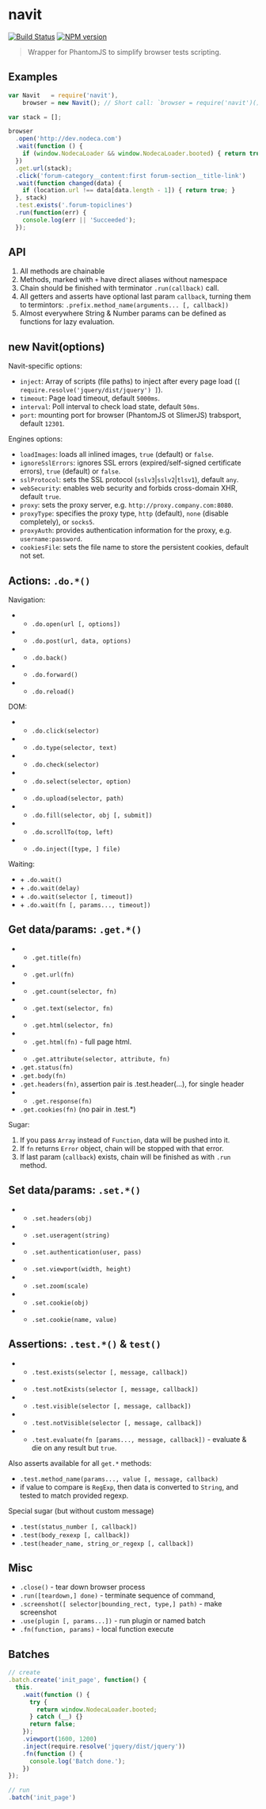 navit
=====

[![Build Status](https://img.shields.io/travis/nodeca/navit/master.svg?style=flat)](https://travis-ci.org/nodeca/navit)
[![NPM version](https://img.shields.io/npm/v/navit.svg?style=flat)](https://www.npmjs.org/package/navit)

> Wrapper for PhantomJS to simplify browser tests scripting.


Examples
--------

```js
var Navit   = require('navit'),
    browser = new Navit(); // Short call: `browser = require('navit')();`

var stack = [];

browser
  .open('http://dev.nodeca.com')
  .wait(function () {
    if (window.NodecaLoader && window.NodecaLoader.booted) { return true; }
  })
  .get.url(stack);
  .click('forum-category__content:first forum-section__title-link')
  .wait(function changed(data) {
    if (location.url !== data[data.length - 1]) { return true; }
  }, stack)
  .test.exists('.forum-topiclines')
  .run(function(err) {
    console.log(err || 'Succeeded');
  });
```


API
---

1. All methods are chainable
2. Methods, marked with `+` have direct aliases without namespace
3. Chain should be finished with terminator `.run(callback)` call.
4. All getters and asserts have optional last param `callback`, turning them to
   termintors: `.prefix.method_name(arguments... [, callback])`
5. Almost everywhere String & Number params can be defined as functions for
   lazy evaluation.


## new Navit(options)

Navit-specific options:

- `inject`: Array of scripts (file paths) to inject after every page load
  (`[ require.resolve('jquery/dist/jquery') ]`).
- `timeout`: Page load timeout, default `5000ms`.
- `interval`: Poll interval to check load state, default `50ms`.
- `port`: mounting port for browser (PhantomJS ot SlimerJS) trabsport, default `12301`.

Engines options:

- `loadImages`: loads all inlined images, `true` (default) or `false`.
- `ignoreSslErrors`: ignores SSL errors (expired/self-signed certificate errors),
  `true` (default) or `false`.
- `sslProtocol`: sets the SSL protocol (`sslv3`|`sslv2`|`tlsv1`), default `any`.
- `webSecurity`: enables web security and forbids cross-domain XHR, default `true`.
- `proxy`: sets the proxy server, e.g. `http://proxy.company.com:8080`.
- `proxyType`: specifies the proxy type, `http` (default), `none` (disable completely),
  or `socks5`.
- `proxyAuth`: provides authentication information for the proxy, e.g. `username:password`.
- `cookiesFile`: sets the file name to store the persistent cookies, default not set.

## Actions: `.do.*()`

Navigation:

- + `.do.open(url [, options])`
- + `.do.post(url, data, options)`
- + `.do.back()`
- + `.do.forward()`
- + `.do.reload()`

DOM:

- + `.do.click(selector)`
- + `.do.type(selector, text)`
- + `.do.check(selector)`
- + `.do.select(selector, option)`
- + `.do.upload(selector, path)`
- + `.do.fill(selector, obj [, submit])`
- + `.do.scrollTo(top, left)`
- + `.do.inject([type, ] file)`

Waiting:

- \+ `.do.wait()`
- \+ `.do.wait(delay)`
- \+ `.do.wait(selector [, timeout])`
- \+ `.do.wait(fn [, params..., timeout])`


## Get data/params: `.get.*()`

- + `.get.title(fn)`
- + `.get.url(fn)`
- + `.get.count(selector, fn)`
- + `.get.text(selector, fn)`
- + `.get.html(selector, fn)`
- + `.get.html(fn)` - full page html.
- + `.get.attribute(selector, attribute, fn)`
- `.get.status(fn)`
- `.get.body(fn)`
- `.get.headers(fn)`, assertion pair is .test.header(...), for single header
- + `.get.response(fn)`
- `.get.cookies(fn)` (no pair in .test.*)

Sugar:

1. If you pass `Array` instead of `Function`, data will be pushed into it.
2. If `fn` returns `Error` object, chain will be stopped with that error.
3. If last param (`callback`) exists, chain will be finished as with `.run` method.

## Set data/params: `.set.*()`

- + `.set.headers(obj)`
- + `.set.useragent(string)`
- + `.set.authentication(user, pass)`
- + `.set.viewport(width, height)`
- + `.set.zoom(scale)`
- + `.set.cookie(obj)`
- + `.set.cookie(name, value)`

## Assertions: `.test.*()` & `test()`

- + `.test.exists(selector [, message, callback])`
- + `.test.notExists(selector [, message, callback])`
- + `.test.visible(selector [, message, callback])`
- + `.test.notVisible(selector [, message, callback])`
- + `.test.evaluate(fn [params..., message, callback])` - evaluate & die on any
  result but `true`.

Also asserts available for all `get.*` methods:

- `.test.method_name(params..., value [, message, callback)`
- if value to compare is `RegExp`, then data is converted to `String`, and tested
  to match provided regexp.

Special sugar (but without custom message)

- `.test(status_number [, callback])`
- `.test(body_rexexp [, callback])`
- `.test(header_name, string_or_regexp [, callback])`


## Misc

- `.close()` - tear down browser process
- `.run([teardown,] done)` - terminate sequence of command,
- `.screenshot([ selector|bounding_rect, type,] path)` - make screenshot
- `.use(plugin [, params...])` - run plugin or named batch
- `.fn(function, params)` - local function execute


## Batches

```js
// create
.batch.create('init_page', function() {
  this.
    .wait(function () {
      try {
        return window.NodecaLoader.booted;
      } catch (__) {}
      return false;
    });
    .viewport(1600, 1200)
    .inject(require.resolve('jquery/dist/jquery'))
    .fn(function () {
      console.log('Batch done.');
    })
});

// run
.batch('init_page')
```
